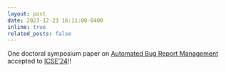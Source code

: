 ```yaml
---
layout: post
date: 2023-12-23 16:11:00-0400
inline: true
related_posts: false
---
```


One doctoral symposium paper on <a href="https://arxiv.org/abs/2312.15318">Automated Bug Report Management</a> accepted to <a href="https://conf.researchr.org/track/icse-2024/icse-2024-doctoral-symposium">ICSE’24</a>!!
